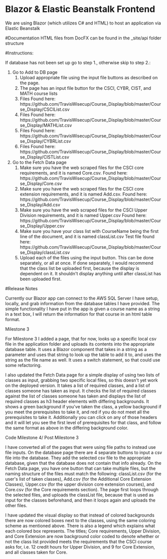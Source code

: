 <h1>Blazor & Elastic Beanstalk Frontend</h1>

<p>We are using Blazor (which utilizes C# and HTML) to host an application via Elastic Beanstalk</p>

<p>#Documentation HTML files from DocFX can be found in the _site/api folder structure<p>

#Instructions:
<p>
If database has not been set up go to step 1., otherwise skip to step 2.:
  <p>
<ol>
  <li> Go to Add to DB page
    <ol>
    <li>Upload appropriate file using the input file buttons as described on the page.</li>
    <li>The page has an input file button for the CSCI, CYBR, CIST, and MATH course lists</li>
    <li>Files Found here: https://github.com/TravisWisecup/Course_Display/blob/master/Course_Display/CSCIList.csv</li>
      <li>Files Found here: https://github.com/TravisWisecup/Course_Display/blob/master/Course_Display/MATHList.csv</li>
      <li>Files Found here: https://github.com/TravisWisecup/Course_Display/blob/master/Course_Display/CYBRList.csv</li>
      <li>Files Found here: https://github.com/TravisWisecup/Course_Display/blob/master/Course_Display/CISTList.csv</li>
    </ol>
  </li>
  <li> Go to the Fetch Data page
    <ol>
     <li>Make sure you have the web scraped files for the CSCI core requirements, and it is named Core.csv. 
      Found here: https://github.com/TravisWisecup/Course_Display/blob/master/Course_Display/Core.csv </li>
     <li>Make sure you have the web scraped files for the CSCI core extension requirements, and it is named Add.csv. 
      Found here: https://github.com/TravisWisecup/Course_Display/blob/master/Course_Display/Add.csv</li>
     <li>Make sure you have the web scraped files for the CSCI Upper Division requirements, and it is named Upper.csv
      Found here: https://github.com/TravisWisecup/Course_Display/blob/master/Course_Display/Upper.csv</li>
     <li>Make sure you have your class list with CourseName being the first line of the document, and it is named classList.csv
      Test file found here: https://github.com/TravisWisecup/Course_Display/blob/master/Course_Display/classList.csv</li>
     <li>Upload each of the files using the input button. This can be done separately, or all at once. If done separately, I would recommend that the class list be uploaded first, because the display is dependent on it. It shouldn't display anything until after classList has been uploaded first.</li>
  </ol>
  </li>
</ol>
#Release Notes
<p>Currently our Blazor app can connect to the AWS SQL Server I have setup, locally, and grab information from the database tables I have provided.
The simple functionality I have put in the app is given a course name as a string in a text box, I will return the information for that course in an html table format.</p>

<p>Milestone 3<p>
<p>For Milestone 3 I added a page, that for now, looks up a specific local csv file in the application folder and uploads its contents into the appropriate database table. It uses a Blazor component that takes in a string as a parameter and uses that string to look up the table to add it to, and uses the string as the file name as well. It uses a switch statement, so that could use some refactoring.<p>
<p>I also updated the Fetch Data page for a simple display of using two lists of classes as input, grabbing two specific local files, so this doesn't yet work on the deployed version. It takes a list of required classes, and a list of classes someone has taken as input. It checks the list of required classes against the list of classes someone has taken and displays the list of required classes as h3 header elements with differing backgrounds. It shows a green background if you've taken the class, a yellow background if you meet the prerequisites to take it, and red if you do not meet all the prerequisites to take it. Additionally you can click on any of those headers and it will let you see the first level of prerequisites for that class, and follow the same format as above in the differing background color.<p>

<p>Code Milestone 4/ Post Milestone 3<p>
<p>I have converted all of the pages that were using file paths to instead use file inputs. On the database page there are 4 separate buttons to input a csv file into the database. They add the selected csv file to the appropriate database, given that the database does not contain that info already. On the Fetch Data page, you have one button that can take multiple files, but the naming structure of the files must match the following: classList.csv (for the user's list of taken classes), Add.csv (for the Additional Core Extension Classes), Upper.csv (for the upper division core extension courses), and Core.csv (for the Core requirements section). The page first loops through the selected files, and uploads the classList file, because that is used as input for the classes beforehand, and then it loops again and uploads the other files. <p>
  
<p>I have updated the visual display so that instead of colored backgrounds there are now colored boxes next to the classes, using the same coloring scheme as mentioned above. There is also a legend which explains what each colored box represents. The titles; Core requirements, Upper Division, and Core Extension are now background color coded to denote whether or not the class list provided meets the requirements that the CSCI course asks for, i.e. 12 credit hours for Upper Division, and 9 for Core Extension, and all classes taken for Core.<p>
